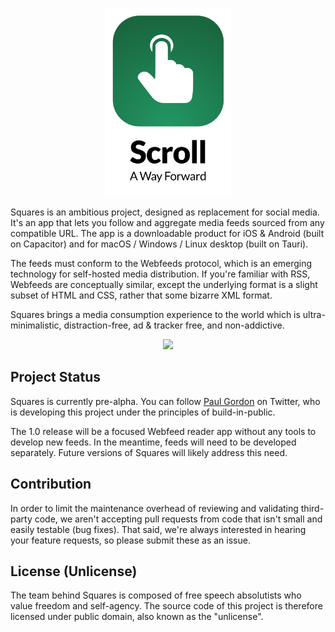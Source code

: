 
<p align="center"><img src="readme.logo.svg" width="40%"></p>

Squares is an ambitious project, designed as replacement for social media. It's an app that lets you follow and aggregate media feeds sourced from any compatible URL. The app is a downloadable product for iOS & Android (built on Capacitor) and for macOS / Windows / Linux desktop (built on Tauri).

The feeds must conform to the Webfeeds protocol, which is an emerging technology for self-hosted media distribution. If you're familiar with RSS, Webfeeds are conceptually similar, except the underlying format is a slight subset of HTML and CSS, rather that some bizarre XML format.

Squares brings a media consumption experience to the world which is ultra-minimalistic, distraction-free, ad & tracker free, and non-addictive.

<p align="center"><img src="readme.demo.gif"></p>

## Project Status

Squares is currently pre-alpha. You can follow [Paul Gordon](https://www.twitter.com/heropaulg) on Twitter, who is developing this project under the principles of build-in-public.

The 1.0 release will be a focused Webfeed reader app without any tools to develop new feeds. In the meantime, feeds will need to be developed separately. Future versions of Squares will likely address this need.

## Contribution

In order to limit the maintenance overhead of reviewing and validating third-party code, we aren't accepting pull requests from code that isn't small and easily testable (bug fixes). That said, we're always interested in hearing your feature requests, so please submit these as an issue. 


## License (Unlicense)

The team behind Squares is composed of free speech absolutists who value freedom and self-agency. The source code of this project is therefore licensed under public domain, also known as the "unlicense".

